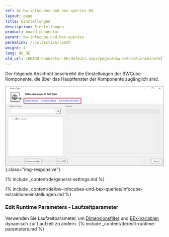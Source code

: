 ```yaml
---
ref: bc-bw-infocubes-and-bex-queries-04
layout: page
title: Einstellungen
description: Einstellungen
product: board-connector
parent: bw-infocube-und-bex-queries
permalink: /:collection/:path
weight: 4
lang: de_DE
old_url: /BOARD-Connector-DE/default.aspx?pageid=bw-extraktionseinstellungen
---
```


Der folgende Abschnitt beschreibt die Einstellungen der BWCube-Komponente, die über das Hauptfenster der Komponente zugänglich sind.

![BW-Cube Component](/img/content/Bw-Cube-Settings.png){:class="img-responsive"}


{% include _content/de/general-settings.md %}

{% include _content/de/bw-infocubes-und-bex-queries/infocube-extraktionseinstellungen.md %}

### Edit Runtime Parameters - Laufzeitparameter

Verwenden Sie Laufzeitparameter, um [Dimensionsfilter](./eine-bw-cube-quelle-definieren#einstellen-eines-dimensionsfilters) und [BEx-Variablen](./variablen) dynamisch zur Laufzeit zu ändern.
{% include _content/de/edit-runtime-parameters.md %}


